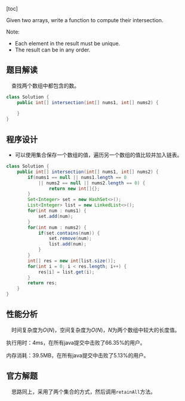 [toc]

Given two arrays, write a function to compute their intersection.

Note:

* Each element in the result must be unique.
* The result can be in any order.



## 题目解读

&emsp;查找两个数组中都包含的数。

```java
class Solution {
    public int[] intersection(int[] nums1, int[] nums2) {
        
    }
}
```

## 程序设计

* 可以使用集合保存一个数组的值，遍历另一个数组的值比较并加入链表。

```java
class Solution {
    public int[] intersection(int[] nums1, int[] nums2) {
        if(nums1 == null || nums1.length == 0 
            || nums2 == null || nums2.length == 0) {
                return new int[]{};
        }
        Set<Integer> set = new HashSet<>();
        List<Integer> list = new LinkedList<>();
        for(int num : nums1) {
            set.add(num);
        }
        for(int num : nums2) {
            if(set.contains(num)) {
                set.remove(num);
                list.add(num);
            }
        }
        int[] res = new int[list.size()];
        for(int i = 0; i < res.length; i++) {
            res[i] = list.get(i);
        }
        return res;
    }
}
```

## 性能分析

&emsp;时间复杂度为$O(N)$，空间复杂度为$O(N)$，$N$为两个数组中较大的长度值。

执行用时：4ms，在所有java提交中击败了66.35%的用户。

内存消耗：39.5MB，在所有java提交中击败了5.13%的用户。

## 官方解题

&emsp;思路同上，采用了两个集合的方式，然后调用`retainAll`方法。